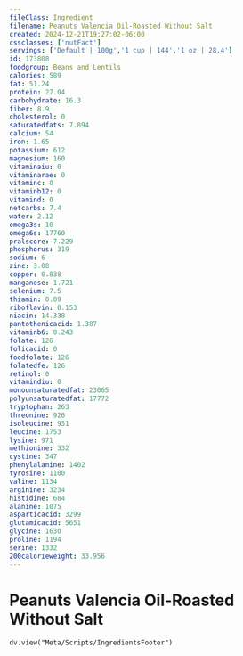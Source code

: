 ```yaml
---
fileClass: Ingredient
filename: Peanuts Valencia Oil-Roasted Without Salt
created: 2024-12-21T19:27:02-06:00
cssclasses: ['nutFact']
servings: ['Default | 100g','1 cup | 144','1 oz | 28.4']
id: 173808
foodgroup: Beans and Lentils
calories: 589
fat: 51.24
protein: 27.04
carbohydrate: 16.3
fiber: 8.9
cholesterol: 0
saturatedfats: 7.894
calcium: 54
iron: 1.65
potassium: 612
magnesium: 160
vitaminaiu: 0
vitaminarae: 0
vitaminc: 0
vitaminb12: 0
vitamind: 0
netcarbs: 7.4
water: 2.12
omega3s: 10
omega6s: 17760
pralscore: 7.229
phosphorus: 319
sodium: 6
zinc: 3.08
copper: 0.838
manganese: 1.721
selenium: 7.5
thiamin: 0.09
riboflavin: 0.153
niacin: 14.338
pantothenicacid: 1.387
vitaminb6: 0.243
folate: 126
folicacid: 0
foodfolate: 126
folatedfe: 126
retinol: 0
vitamindiu: 0
monounsaturatedfat: 23065
polyunsaturatedfat: 17772
tryptophan: 263
threonine: 926
isoleucine: 951
leucine: 1753
lysine: 971
methionine: 332
cystine: 347
phenylalanine: 1402
tyrosine: 1100
valine: 1134
arginine: 3234
histidine: 684
alanine: 1075
asparticacid: 3299
glutamicacid: 5651
glycine: 1630
proline: 1194
serine: 1332
200calorieweight: 33.956
---
```


# Peanuts Valencia Oil-Roasted Without Salt

```dataviewjs
dv.view("Meta/Scripts/IngredientsFooter")
```